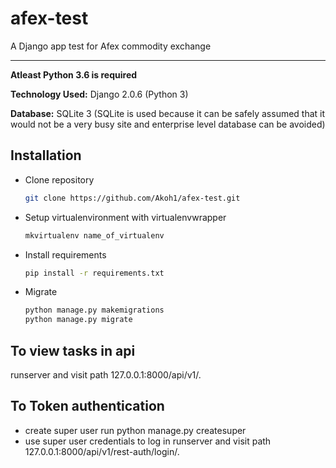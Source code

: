 # afex-test
A Django app test for Afex commodity exchange 

-------------------
**Atleast Python 3.6 is required**

**Technology Used:** Django 2.0.6 (Python 3)

**Database:** SQLite 3 (SQLite is used because it can be safely assumed that it would not be a very busy site and enterprise level database can be avoided)



## Installation

- Clone repository

    ```bash
    git clone https://github.com/Akoh1/afex-test.git
    ```

- Setup virtualenvironment with virtualenvwrapper

    ```bash
    mkvirtualenv name_of_virtualenv
    ```

- Install requirements

    ```bash
    pip install -r requirements.txt
    ```
- Migrate
     ```bash
    python manage.py makemigrations
    python manage.py migrate
    ```
    
## To view tasks in api
runserver and visit path 127.0.0.1:8000/api/v1/. 

    
## To Token authentication
 - create super user
    run python manage.py createsuper
 - use super user credentials to log in
    runserver and visit path 127.0.0.1:8000/api/v1/rest-auth/login/. 
